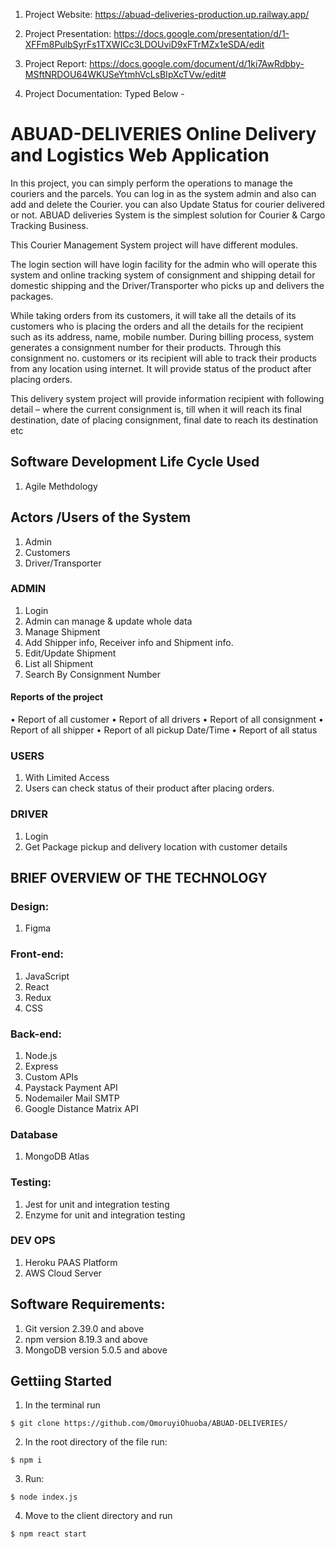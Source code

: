 1. Project Website: https://abuad-deliveries-production.up.railway.app/

2. Project Presentation: https://docs.google.com/presentation/d/1-XFFm8PulbSyrFs1TXWICc3LDOUviD9xFTrMZx1eSDA/edit

3. Project Report: https://docs.google.com/document/d/1ki7AwRdbby-MSftNRDOU64WKUSeYtmhVcLsBIpXcTVw/edit#

4. Project Documentation: Typed Below -

# ABUAD-DELIVERIES Online Delivery and Logistics Web Application

In this project, you can simply perform the operations to manage the couriers and the parcels. You can log in as the system admin and also can add and delete the Courier. you can also Update Status for courier delivered or not.
ABUAD deliveries System is the simplest solution for Courier & Cargo Tracking Business.

This Courier Management System project will have different modules.

The login section will have login facility for the admin who will operate this system and online tracking system of consignment and shipping detail for domestic shipping and the Driver/Transporter who picks up and delivers the packages.

While taking orders from its customers, it will take all the details of its customers who is placing the orders and all the details for the recipient such as its address, name, mobile number.
During billing process, system generates a consignment number for their products. Through this consignment no. customers or its recipient will able to track their products from any location using internet.
It will provide status of the product after placing orders.

This delivery system project will provide information recipient with following detail – where the current consignment is, till when it will reach its final destination, date of placing consignment, final date to reach its destination etc

## Software Development Life Cycle Used
1. Agile Methdology

## Actors /Users of the System
1. Admin
2. Customers
3. Driver/Transporter

### ADMIN
1. Login
2. Admin can manage & update whole data
3. Manage Shipment
4. Add Shipper info, Receiver info and Shipment info.
5. Edit/Update Shipment
6. List all Shipment
7. Search By Consignment Number

#### Reports of the project
•	Report of all customer
•	Report of all drivers
•	Report of all consignment
•	Report of all shipper
•	Report of all pickup Date/Time
•	Report of all status

### USERS
1.	With Limited Access
2.	Users can check status of their product after placing orders.

### DRIVER
1.	Login
2.	Get Package pickup and delivery location with customer details

## BRIEF OVERVIEW OF THE TECHNOLOGY

### Design:
1. Figma

### Front-end: 
1. JavaScript
2. React
3. Redux
4. CSS

### Back-end: 
1. Node.js
2. Express
3. Custom APIs
4. Paystack Payment API
5. Nodemailer Mail SMTP
6. Google Distance Matrix API

### Database
1. MongoDB Atlas

### Testing:
1. Jest for unit and integration testing
2. Enzyme for unit and integration testing

### DEV OPS
1. Heroku PAAS Platform
2. AWS Cloud Server 

## Software Requirements:
1. Git version 2.39.0 and above
2. npm version 8.19.3 and above
3. MongoDB version 5.0.5 and above



## Gettiing Started
1. In the terminal run

```$ git clone https://github.com/OmoruyiOhuoba/ABUAD-DELIVERIES/```

2. In the root directory of the file run:

```$ npm i```

3. Run:

```$ node index.js```

4. Move to the client directory and run

```$ npm react start```


